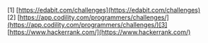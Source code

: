 [1] [https://edabit.com/challenges](https://edabit.com/challenges)  
[2] [https://app.codility.com/programmers/challenges/](https://app.codility.com/programmers/challenges/)[3] [https://www.hackerrank.com/](https://www.hackerrank.com/)
